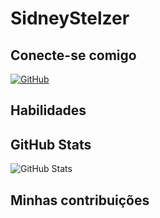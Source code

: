 # SidneyStelzer

## Conecte-se comigo
[![GitHub](https://img.shields.io/badge/GitHub-100000?style=for-the-badge&logo=github&logoColor=white)](https://github.com/SidneyStelzer/)

## Habilidades

## GitHub Stats
![GitHub Stats](https://github-readme-stats.vercel.app/api?username=SidneyStelzer&theme=transparent&bg_color=000&border_color=30A3DC&show_icons=true&icon_color=30A3DC&title_color=E94D5F&text_color=FFF)

## Minhas contribuições